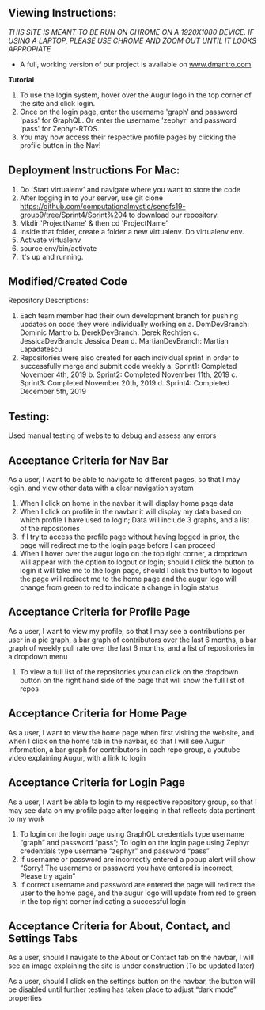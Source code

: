 ## Viewing Instructions: 
 *THIS SITE IS MEANT TO BE RUN ON CHROME ON A 1920X1080 DEVICE. IF USING A LAPTOP, PLEASE USE CHROME AND ZOOM OUT UNTIL IT LOOKS APPROPIATE*
- A full, working version of our project is available on www.dmantro.com

**Tutorial**
1. To use the login system, hover over the Augur logo in the top corner of the site and click login. 
2. Once on the login page, enter the username 'graph' and password 'pass' for GraphQL. Or enter the username 'zephyr' and password 'pass' for Zephyr-RTOS.
3. You may now access their respective profile pages by clicking the profile button in the Nav!

## Deployment Instructions For Mac:

1. Do 'Start virtualenv' and navigate where you want to store the code
2. After logging in to your server, use git clone https://github.com/computationalmystic/sengfs19-group9/tree/Sprint4/Sprint%204 to download our repository.
3. Mkdir 'ProjectName' & then cd 'ProjectName'
4. Inside that folder, create a folder a new virtualenv. Do virtualenv env.
5. Activate virtualenv
6. source env/bin/activate
7. It's up and running.

## Modified/Created Code
Repository Descriptions: 
1. Each team member had their own development branch for pushing updates on code they were individually working on
 a. DomDevBranch: Dominic Mantro
 b. DerekDevBranch: Derek Rechtien
 c. JessicaDevBranch: Jessica Dean
 d. MartianDevBranch: Martian Lapadatescu
2. Repositories were also created for each individual sprint in order to successfully merge and submit code weekly
 a. Sprint1: Completed November 4th, 2019
 b. Sprint2: Completed November 11th, 2019
 c. Sprint3: Completed November 20th, 2019
 d. Sprint4: Completed December 5th, 2019

## Testing: 
Used manual testing of website to debug and assess any errors 

## Acceptance Criteria for Nav Bar 
As a user, I want to be able to navigate to different pages, so that I may login, and view other data with a clear navigation system
1. When I click on home in the navbar it will display home page data
2. When I click on profile in the navbar it will display my data based on which profile I have used to login; Data will include 3 graphs, and a list of the repositories
3. If I try to access the profile page without having logged in prior, the page will redirect me to the login page before I can proceed
4. When I hover over the augur logo on the top right corner, a dropdown will appear with the option to logout or login; should I click the button to login it will take me to the login page, should I click the button to logout the page will redirect me to the home page and the augur logo will change from green to red to indicate a change in login status

## Acceptance Criteria for Profile Page
As a user, I want to view my profile, so that I may see a contributions per user in a pie graph, a bar graph of contributors over the last 6 months, a bar graph of weekly pull rate over the last 6 months, and a list of repositories in a dropdown menu
1. To view a full list of the repositories you can click on the dropdown button on the right hand side of the page that will show the full list of repos

## Acceptance Criteria for Home Page
As a user, I want to view the home page when first visiting the website, and when I click on the home tab in the navbar, so that I will see Augur information, a bar graph for contributors in each repo group, a youtube video explaining Augur, with a link to login

## Acceptance Criteria for Login Page
As a user, I want be able to login to my respective repository group, so that I may see data on my profile page after logging in that reflects data pertinent to my work
1. To login on the login page using GraphQL credentials type username “graph” and password “pass”; To login on the login page using Zephyr credentials type username “zephyr” and password “pass”
2. If username or password are incorrectly entered a popup alert will show “Sorry! The username or password you have entered is incorrect, Please try again”
3. If correct username and password are entered the page will redirect the user to the home page, and the augur logo will update from red to green in the top right corner indicating a successful login

## Acceptance Criteria for About, Contact, and Settings Tabs
As a user, should I navigate to the About or Contact tab on the navbar, I will see an image explaining the site is under construction (To be updated later)

As a user, should I click on the settings button on the navbar, the button will be disabled until further testing has taken place to adjust “dark mode” properties
